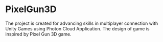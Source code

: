 # PixelGun3D
The project is created for advancing skills in multiplayer connection with Unity Games using Photon Cloud Application.
The design of game is inspired by Pixel Gun 3D game.
